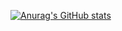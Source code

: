 [![Anurag's GitHub stats](https://github-readme-stats.vercel.app/api?username=sevelantis&hide=stars,prs,issues&count_private=true&show_icons=true)](https://github.com/anuraghazra/github-readme-stats)
